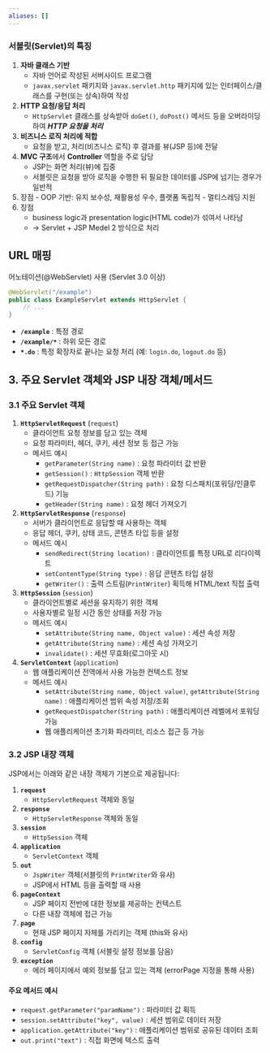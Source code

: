 ```yaml
---
aliases: []
---
```

### 서블릿(Servlet)의 특징
1. **자바 클래스 기반**
	- 자바 언어로 작성된 서버사이드 프로그램
	- `javax.servlet` 패키지와 `javax.servlet.http` 패키지에 있는 인터페이스/클래스를 구현(또는 상속)하여 작성
2. **HTTP 요청/응답 처리**
	- `HttpServlet` 클래스를 상속받아 `doGet()`, `doPost()` 메서드 등을 오버라이딩하여 ***HTTP 요청을 처리***
3. **비즈니스 로직 처리에 적합**
	- 요청을 받고, 처리(비즈니스 로직) 후 결과를 뷰(JSP 등)에 전달
4. **MVC 구조**에서 **Controller** 역할을 주로 담당
	- JSP는 화면 처리(뷰)에 집중
	- 서블릿은 요청을 받아 로직을 수행한 뒤 필요한 데이터를 JSP에 넘기는 경우가 일반적
5. 장점
	   - OOP 기반: 유지 보수성, 재활용성 우수, 플랫폼 독립적
	   - 멀티스레딩 지원
6.  장점
	- business logic과 presentation logic(HTML code)가 섞여서 나타남
	- -> Servlet + JSP Medel 2 방식으로 처리

## URL 매핑
어노테이션(@WebServlet) 사용 (Servlet 3.0 이상)
```java
@WebServlet("/example")
public class ExampleServlet extends HttpServlet {
    // ...
}
```
- **`/example`** : 특정 경로
- **`/example/*`** : 하위 모든 경로
- **`*.do`** : 특정 확장자로 끝나는 요청 처리 (예: `login.do`, `logout.do` 등)

## 3. 주요 Servlet 객체와 JSP 내장 객체/메서드

### 3.1 주요 Servlet 객체

1. **`HttpServletRequest`** (`request`)
    - 클라이언트 요청 정보를 담고 있는 객체
    - 요청 파라미터, 헤더, 쿠키, 세션 정보 등 접근 가능
    - 메서드 예시
        - `getParameter(String name)` : 요청 파라미터 값 반환
        - `getSession()` : `HttpSession` 객체 반환
        - `getRequestDispatcher(String path)` : 요청 디스패치(포워딩/인클루드) 기능
        - `getHeader(String name)` : 요청 헤더 가져오기
2. **`HttpServletResponse`** (`response`)
    - 서버가 클라이언트로 응답할 때 사용하는 객체
    - 응답 헤더, 쿠키, 상태 코드, 콘텐츠 타입 등을 설정
    - 메서드 예시
        - `sendRedirect(String location)` : 클라이언트를 특정 URL로 리다이렉트
        - `setContentType(String type)` : 응답 콘텐츠 타입 설정
        - `getWriter()` : 출력 스트림(`PrintWriter`) 획득해 HTML/text 직접 출력
3. **`HttpSession`** (`session`)
    - 클라이언트별로 세션을 유지하기 위한 객체
    - 사용자별로 일정 시간 동안 상태를 저장 가능
    - 메서드 예시
        - `setAttribute(String name, Object value)` : 세션 속성 저장
        - `getAttribute(String name)` : 세션 속성 가져오기
        - `invalidate()` : 세션 무효화(로그아웃 시)
4. **`ServletContext`** (`application`)
    - 웹 애플리케이션 전역에서 사용 가능한 컨텍스트 정보
    - 메서드 예시
        - `setAttribute(String name, Object value)`, `getAttribute(String name)` : 애플리케이션 범위 속성 저장/조회
        - `getRequestDispatcher(String path)` : 애플리케이션 레벨에서 포워딩 가능
        - 웹 애플리케이션 초기화 파라미터, 리소스 접근 등 가능

### 3.2 JSP 내장 객체

JSP에서는 아래와 같은 내장 객체가 기본으로 제공됩니다:
1. **`request`**
    - `HttpServletRequest` 객체와 동일
2. **`response`**
    - `HttpServletResponse` 객체와 동일
3. **`session`**
    - `HttpSession` 객체
4. **`application`**
    - `ServletContext` 객체
5. **`out`**
    - `JspWriter` 객체(서블릿의 `PrintWriter`와 유사)
    - JSP에서 HTML 등을 출력할 때 사용
6. **`pageContext`**
    - JSP 페이지 전반에 대한 정보를 제공하는 컨텍스트
    - 다른 내장 객체에 접근 가능
7. **`page`**
    - 현재 JSP 페이지 자체를 가리키는 객체 (this와 유사)
8. **`config`**
    - `ServletConfig` 객체 (서블릿 설정 정보를 담음)
9. **`exception`**
    - 에러 페이지에서 예외 정보를 담고 있는 객체 (errorPage 지정을 통해 사용)

#### 주요 메서드 예시
- `request.getParameter("paramName")` : 파라미터 값 획득
- `session.setAttribute("key", value)` : 세션 범위로 데이터 저장
- `application.getAttribute("key")` : 애플리케이션 범위로 공유된 데이터 조회
- `out.print("text")` : 직접 화면에 텍스트 출력